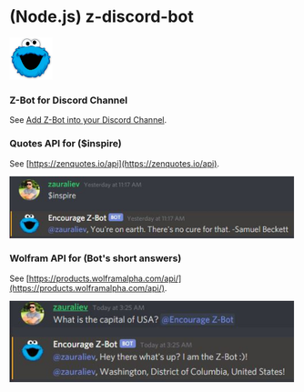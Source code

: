 # (Node.js) z-discord-bot
<img src="img/cookie_monster.png" width="75" height="75">

### Z-Bot for Discord Channel
See [Add Z-Bot into your Discord Channel](https://discord.com/oauth2/authorize?client_id=825903337274081310&scope=bot).



### Quotes API for ($inspire)
See [https://zenquotes.io/api](https://zenquotes.io/api).

<img src="img/$inspire.JPG" width="500">



### Wolfram API for (Bot's short answers)
See [https://products.wolframalpha.com/api/](https://products.wolframalpha.com/api/).

<img src="img/short-answer.JPG" width="500">